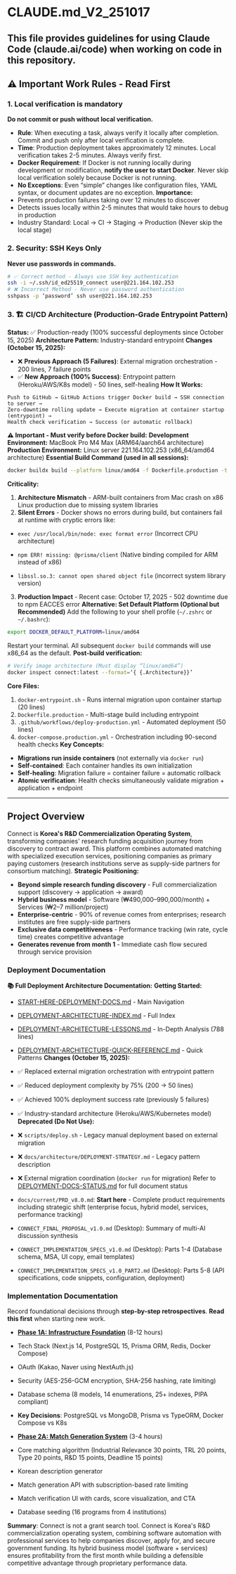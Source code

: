 # CLAUDE.md_V2_251017
This file provides guidelines for using Claude Code (claude.ai/code) when working on code in this repository.
---
## ⚠️ Important Work Rules - Read First
### 1. Local verification is mandatory
**Do not commit or push without local verification.**
- **Rule**: When executing a task, always verify it locally after completion. Commit and push only after local verification is complete.
- **Time**: Production deployment takes approximately 12 minutes. Local verification takes 2-5 minutes. Always verify first.
- **Docker Requirement**: If Docker is not running locally during development or modification, **notify the user to start Docker**. Never skip local verification solely because Docker is not running.
- **No Exceptions**: Even “simple” changes like configuration files, YAML syntax, or document updates are no exception.
**Importance:**
- Prevents production failures taking over 12 minutes to discover
- Detects issues locally within 2-5 minutes that would take hours to debug in production
- Industry Standard: Local → CI → Staging → Production (Never skip the local stage)
### 2. Security: SSH Keys Only
**Never use passwords in commands.**
```bash
# ✅ Correct method - Always use SSH key authentication
ssh -i ~/.ssh/id_ed25519_connect user@221.164.102.253
# ❌ Incorrect Method - Never use password authentication
sshpass -p ‘password’ ssh user@221.164.102.253
```
### 3. 🏗️ CI/CD Architecture (Production-Grade Entrypoint Pattern)
**Status:** ✅ Production-ready (100% successful deployments since October 15, 2025)
**Architecture Pattern:** Industry-standard entrypoint
**Changes (October 15, 2025):**
- ❌ **Previous Approach (5 Failures)**: External migration orchestration - 200 lines, 7 failure points
- ✅ **New Approach (100% Success)**: Entrypoint pattern (Heroku/AWS/K8s model) - 50 lines, self-healing
**How It Works:**
```
Push to GitHub → GitHub Actions trigger Docker build → SSH connection to server →
Zero-downtime rolling update → Execute migration at container startup (entrypoint) →
Health check verification → Success (or automatic rollback)
```
**⚠️ Important - Must verify before Docker build:**
**Development Environment:** MacBook Pro M4 Max (ARM64/aarch64 architecture)
**Production Environment:** Linux server 221.164.102.253 (x86_64/amd64 architecture)
**Essential Build Command (used in all sessions):**
```bash
docker buildx build --platform linux/amd64 -f Dockerfile.production -t connect:latest .
```
**Criticality:**
1. **Architecture Mismatch** - ARM-built containers from Mac crash on x86 Linux production due to missing system libraries
2. **Silent Errors** - Docker shows no errors during build, but containers fail at runtime with cryptic errors like:
- `exec /usr/local/bin/node: exec format error` (Incorrect CPU architecture)
- `npm ERR! missing: @prisma/client` (Native binding compiled for ARM instead of x86)

- `libssl.so.3: cannot open shared object file` (incorrect system library version)
3. **Production Impact** - Recent case: October 17, 2025 - 502 downtime due to npm EACCES error
**Alternative: Set Default Platform (Optional but Recommended)**
Add the following to your shell profile (`~/.zshrc` or `~/.bashrc`):
```bash
export DOCKER_DEFAULT_PLATFORM=linux/amd64
```
Restart your terminal. All subsequent `docker build` commands will use x86_64 as the default.
**Post-build verification:**
```bash
# Verify image architecture (Must display “linux/amd64”)
docker inspect connect:latest --format=‘{ {.Architecture}}’
```

**Core Files:**
1. `docker-entrypoint.sh` - Runs internal migration upon container startup (20 lines)
2. `Dockerfile.production` - Multi-stage build including entrypoint
3. `.github/workflows/deploy-production.yml` - Automated deployment (50 lines)
4. `docker-compose.production.yml` - Orchestration including 90-second health checks
**Key Concepts:**
- **Migrations run inside containers** (not externally via `docker run`)
- **Self-contained**: Each container handles its own initialization
- **Self-healing**: Migration failure = container failure = automatic rollback
- **Atomic verification**: Health checks simultaneously validate migration + application + endpoint
---
## Project Overview
Connect is **Korea's R&D Commercialization Operating System**, transforming companies' research funding acquisition journey from discovery to contract award. This platform combines automated matching with specialized execution services, positioning companies as primary paying customers (research institutions serve as supply-side partners for consortium matching).
**Strategic Positioning:**
- **Beyond simple research funding discovery** - Full commercialization support (discovery → application → award)
- **Hybrid business model** - Software (₩490,000–990,000/month) + Services (₩2–7 million/project)
- **Enterprise-centric** - 90% of revenue comes from enterprises; research institutes are free supply-side partners
- **Exclusive data competitiveness** - Performance tracking (win rate, cycle time) creates competitive advantage
- **Generates revenue from month 1** - Immediate cash flow secured through service provision


### Deployment Documentation
**📚 Full Deployment Architecture Documentation:**
**Getting Started:**
- [START-HERE-DEPLOYMENT-DOCS.md](./START-HERE-DEPLOYMENT-DOCS.md) - Main Navigation
- [DEPLOYMENT-ARCHITECTURE-INDEX.md](./DEPLOYMENT-ARCHITECTURE-INDEX.md) - Full Index
- [DEPLOYMENT-ARCHITECTURE-LESSONS.md](./DEPLOYMENT-ARCHITECTURE-LESSONS.md) - In-Depth Analysis (788 lines)
- [DEPLOYMENT-ARCHITECTURE-QUICK-REFERENCE.md](./DEPLOYMENT-ARCHITECTURE-QUICK-REFERENCE.md) - Quick Patterns
**Changes (October 15, 2025):**
- ✅ Replaced external migration orchestration with entrypoint pattern
- ✅ Reduced deployment complexity by 75% (200 → 50 lines)
- ✅ Achieved 100% deployment success rate (previously 5 failures)
- ✅ Industry-standard architecture (Heroku/AWS/Kubernetes model)
**Deprecated (Do Not Use):**
- ❌ `scripts/deploy.sh` - Legacy manual deployment based on external migration
- ❌ `docs/architecture/DEPLOYMENT-STRATEGY.md` - Legacy pattern description
- ❌ External migration coordination (`docker run` for migration)
Refer to [DEPLOYMENT-DOCS-STATUS.md](./DEPLOYMENT-DOCS-STATUS.md) for full document status

- `docs/current/PRD_v8.0.md`: **Start here** - Complete product requirements including strategic shift (enterprise focus, hybrid model, services, performance tracking)
- `CONNECT_FINAL_PROPOSAL_v1.0.md` (Desktop): Summary of multi-AI discussion synthesis
- `CONNECT_IMPLEMENTATION_SPECS_v1.0.md` (Desktop): Parts 1-4 (Database schema, MSA, UI copy, email templates)
- `CONNECT_IMPLEMENTATION_SPECS_v1.0_PART2.md` (Desktop): Parts 5-8 (API specifications, code snippets, configuration, deployment)

### Implementation Documentation
Record foundational decisions through **step-by-step retrospectives**. **Read this first** when starting new work.
- **[Phase 1A: Infrastructure Foundation](docs/implementation/phase1a-infrastructure.md)** (8-12 hours)

- Tech Stack (Next.js 14, PostgreSQL 15, Prisma ORM, Redis, Docker Compose)
- OAuth (Kakao, Naver using NextAuth.js)
- Security (AES-256-GCM encryption, SHA-256 hashing, rate limiting)

- Database schema (8 models, 14 enumerations, 25+ indexes, PIPA compliant)
- **Key Decisions**: PostgreSQL vs MongoDB, Prisma vs TypeORM, Docker Compose vs K8s
- **[Phase 2A: Match Generation System](docs/implementation/phase2a-match-generation.md)** (3-4 hours)

- Core matching algorithm (Industrial Relevance 30 points, TRL 20 points, Type 20 points, R&D 15 points, Deadline 15 points)
- Korean description generator
- Match generation API with subscription-based rate limiting
- Match verification UI with cards, score visualization, and CTA
- Database seeding (16 programs from 4 institutions)

**Summary**: Connect is not a grant search tool. Connect is Korea's R&D commercialization operating system, combining software automation with professional services to help companies discover, apply for, and secure government funding. Its hybrid business model (software + services) ensures profitability from the first month while building a defensible competitive advantage through proprietary performance data.





